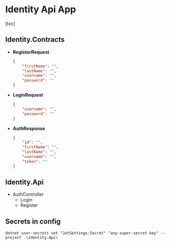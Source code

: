 # Identity Api App

[toc]

## Identity.Contracts

- **RegisterRequest**

  ```json
  {
      "firstName": "",
      "lastName": "",
      "username": "",
      "password": ""
  }
  ```

- **LoginRequest**

  ```json
  {
      "username": "",
      "password": ""
  }
  ```

- **AuthResponse**

  ```json
  {
      "id": "",
      "firstName": "",
      "lastName": "",
      "username": "",
      "token": ""
  }
  ```

## Identity.Api

- AuthController
  - Login
  - Register

## Secrets in config

`dotnet user-secrets set "JwtSettings:Secret" "any-super-secret-key" --project .\Identity.Api\`
